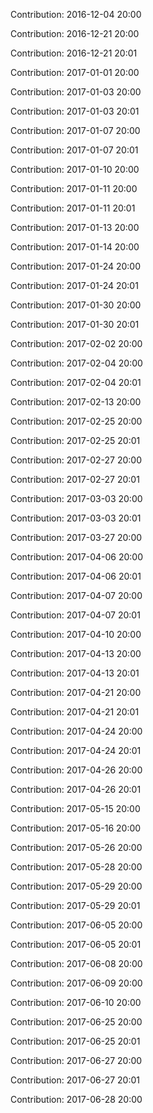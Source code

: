 Contribution: 2016-12-04 20:00

Contribution: 2016-12-21 20:00

Contribution: 2016-12-21 20:01

Contribution: 2017-01-01 20:00

Contribution: 2017-01-03 20:00

Contribution: 2017-01-03 20:01

Contribution: 2017-01-07 20:00

Contribution: 2017-01-07 20:01

Contribution: 2017-01-10 20:00

Contribution: 2017-01-11 20:00

Contribution: 2017-01-11 20:01

Contribution: 2017-01-13 20:00

Contribution: 2017-01-14 20:00

Contribution: 2017-01-24 20:00

Contribution: 2017-01-24 20:01

Contribution: 2017-01-30 20:00

Contribution: 2017-01-30 20:01

Contribution: 2017-02-02 20:00

Contribution: 2017-02-04 20:00

Contribution: 2017-02-04 20:01

Contribution: 2017-02-13 20:00

Contribution: 2017-02-25 20:00

Contribution: 2017-02-25 20:01

Contribution: 2017-02-27 20:00

Contribution: 2017-02-27 20:01

Contribution: 2017-03-03 20:00

Contribution: 2017-03-03 20:01

Contribution: 2017-03-27 20:00

Contribution: 2017-04-06 20:00

Contribution: 2017-04-06 20:01

Contribution: 2017-04-07 20:00

Contribution: 2017-04-07 20:01

Contribution: 2017-04-10 20:00

Contribution: 2017-04-13 20:00

Contribution: 2017-04-13 20:01

Contribution: 2017-04-21 20:00

Contribution: 2017-04-21 20:01

Contribution: 2017-04-24 20:00

Contribution: 2017-04-24 20:01

Contribution: 2017-04-26 20:00

Contribution: 2017-04-26 20:01

Contribution: 2017-05-15 20:00

Contribution: 2017-05-16 20:00

Contribution: 2017-05-26 20:00

Contribution: 2017-05-28 20:00

Contribution: 2017-05-29 20:00

Contribution: 2017-05-29 20:01

Contribution: 2017-06-05 20:00

Contribution: 2017-06-05 20:01

Contribution: 2017-06-08 20:00

Contribution: 2017-06-09 20:00

Contribution: 2017-06-10 20:00

Contribution: 2017-06-25 20:00

Contribution: 2017-06-25 20:01

Contribution: 2017-06-27 20:00

Contribution: 2017-06-27 20:01

Contribution: 2017-06-28 20:00

